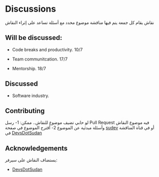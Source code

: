 # Discussions
نقاش يقام كل جمعة يتم فيها مناقشة موضوع محدد مع أسئلة تساعد على إثراء النقاش
## Will be discussed:

* Code breaks and productivity. 10/7

* Team communitcation. 17/7
* Mentorship. 18/7




## Discussed
 * Software industry.

## Contributing
لو حابي تضيف موضوع للنقاش.. ممكن:
1- رسل Pull Request فيه موضوع النقاش وأسئلة مبدئية عن الموضوع
2- أقترح الموضوع في صفحة [sudev](https://twitter.com/sudev__)
أو في قناة المناقشة في [DevsDotSudan](https://discord.gg/3wDBUch) 


## Acknowledgements

يستضاف النقاش على سيرفر:
- [DevsDotSudan](https://discord.gg/3wDBUch)
